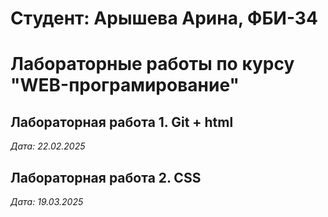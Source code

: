 # Студент: Арышева Арина, ФБИ-34

# Лабораторные работы по курсу "WEB-програмирование"

## Лабораторная работа 1. Git + html

*Дата: 22.02.2025*

## Лабораторная работа 2. CSS

*Дата: 19.03.2025*
